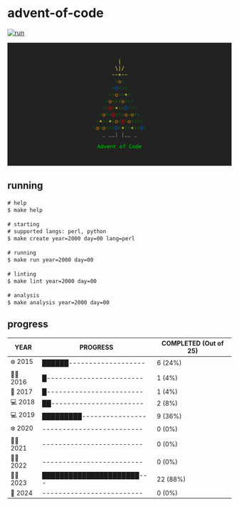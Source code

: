 # advent-of-code

[![run](https://github.com/matheusaraujo/advent-of-code/actions/workflows/run.yaml/badge.svg?branch=2024)](https://github.com/matheusaraujo/advent-of-code/actions/workflows/run.yaml)

![AOC](docs/logo.png)

## running

``` {.bash}
# help
$ make help

# starting
# supported langs: perl, python
$ make create year=2000 day=00 lang=perl

# running
$ make run year=2000 day=00

# linting
$ make lint year=2000 day=00

# analysis
$ make analysis year=2000 day=00
```

## progress

<!-- progress-begin -->

| YEAR          | PROGRESS                      | COMPLETED (Out of 25) |
|---------------|-------------------------------|-----------------------|
| ❄️ 2015 | ██████------------------- | 6 (24%) |
| 👨‍💻 2016 | █------------------------ | 1 (4%) |
| 🎄 2017 | █------------------------ | 1 (4%) |
| 💻 2018 | ██----------------------- | 2 (8%) |
| 💻 2019 | █████████---------------- | 9 (36%) |
| ❄️ 2020 | ------------------------- | 0 (0%) |
| 👩‍💻 2021 | ------------------------- | 0 (0%) |
| 👩‍💻 2022 | ------------------------- | 0 (0%) |
| 🧑‍💻 2023 | ██████████████████████--- | 22 (88%) |
| 🎄 2024 | ------------------------- | 0 (0%) |
<!-- progress-end -->

